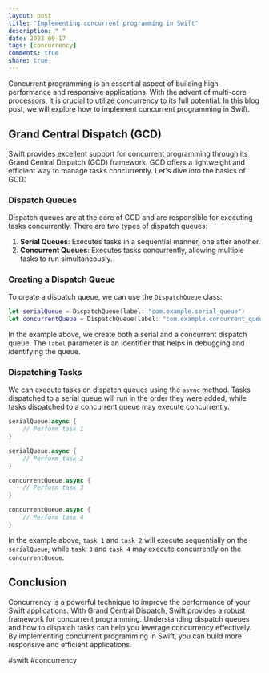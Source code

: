```yaml
---
layout: post
title: "Implementing concurrent programming in Swift"
description: " "
date: 2023-09-17
tags: [concurrency]
comments: true
share: true
---
```


Concurrent programming is an essential aspect of building high-performance and responsive applications. With the advent of multi-core processors, it is crucial to utilize concurrency to its full potential. In this blog post, we will explore how to implement concurrent programming in Swift.

## Grand Central Dispatch (GCD)

Swift provides excellent support for concurrent programming through its Grand Central Dispatch (GCD) framework. GCD offers a lightweight and efficient way to manage tasks concurrently. Let's dive into the basics of GCD:

### Dispatch Queues

Dispatch queues are at the core of GCD and are responsible for executing tasks concurrently. There are two types of dispatch queues:

1. **Serial Queues**: Executes tasks in a sequential manner, one after another.
2. **Concurrent Queues**: Executes tasks concurrently, allowing multiple tasks to run simultaneously.

### Creating a Dispatch Queue

To create a dispatch queue, we can use the `DispatchQueue` class:

```swift
let serialQueue = DispatchQueue(label: "com.example.serial_queue")
let concurrentQueue = DispatchQueue(label: "com.example.concurrent_queue", attributes: .concurrent)
```

In the example above, we create both a serial and a concurrent dispatch queue. The `label` parameter is an identifier that helps in debugging and identifying the queue.

### Dispatching Tasks

We can execute tasks on dispatch queues using the `async` method. Tasks dispatched to a serial queue will run in the order they were added, while tasks dispatched to a concurrent queue may execute concurrently.

```swift
serialQueue.async {
    // Perform task 1
}

serialQueue.async {
    // Perform task 2
}

concurrentQueue.async {
    // Perform task 3
}

concurrentQueue.async {
    // Perform task 4
}
```

In the example above, `task 1` and `task 2` will execute sequentially on the `serialQueue`, while `task 3` and `task 4` may execute concurrently on the `concurrentQueue`.

## Conclusion

Concurrency is a powerful technique to improve the performance of your Swift applications. With Grand Central Dispatch, Swift provides a robust framework for concurrent programming. Understanding dispatch queues and how to dispatch tasks can help you leverage concurrency effectively. By implementing concurrent programming in Swift, you can build more responsive and efficient applications.

#swift #concurrency